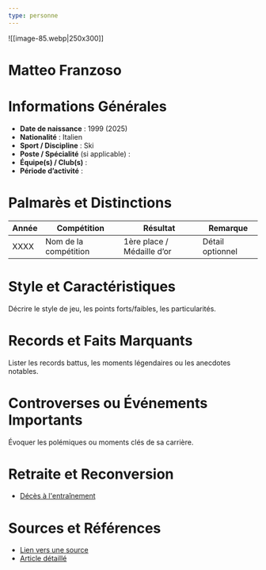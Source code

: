 ```yaml
---
type: personne
---
```

![[image-85.webp|250x300]]
# Matteo Franzoso

# Informations Générales
- **Date de naissance** :  1999 (2025)
- **Nationalité** :  Italien
- **Sport / Discipline** : Ski 
- **Poste / Spécialité** (si applicable) :  
- **Équipe(s) / Club(s)** :  
- **Période d’activité** :  

# Palmarès et Distinctions
| Année | Compétition           | Résultat                   | Remarque         |
| ----- | --------------------- | -------------------------- | ---------------- |
| XXXX  | Nom de la compétition | 1ère place / Médaille d’or | Détail optionnel |

# Style et Caractéristiques
Décrire le style de jeu, les points forts/faibles, les particularités.

# Records et Faits Marquants
Lister les records battus, les moments légendaires ou les anecdotes notables.

# Controverses ou Événements Importants
Évoquer les polémiques ou moments clés de sa carrière.

# Retraite et Reconversion
- [Décès à l'entraînement ](https://www.rtbf.be/article/deces-de-matteo-franzoso-a-l-entrainement-les-skis-sont-trop-rapides-surtout-dans-les-virages-11601850)

# Sources et Références
- [Lien vers une source](#)
- [Article détaillé](#)
